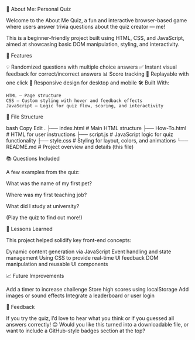 🎯 About Me: Personal Quiz

Welcome to the About Me Quiz, a fun and interactive browser-based game where users answer trivia questions about the quiz creator — me!

This is a beginner-friendly project built using HTML, CSS, and JavaScript, aimed at showcasing basic DOM manipulation, styling, and interactivity.

🚀 Features

💡 Randomized questions with multiple choice answers
✅ Instant visual feedback for correct/incorrect answers
📊 Score tracking
🔁 Replayable with one click
📱 Responsive design for desktop and mobile
🛠️ Built With:

    HTML – Page structure
    CSS – Custom styling with hover and feedback effects
    JavaScript – Logic for quiz flow, scoring, and interactivity

📂 File Structure

bash
Copy
Edit
.
├── index.html # Main HTML structure
├── How-To.html # HTML for user instructions
├── script.js # JavaScript logic for quiz functionality
├── style.css # Styling for layout, colors, and animations
└── README.md # Project overview and details (this file)

📚 Questions Included

A few examples from the quiz:

What was the name of my first pet?

Where was my first teaching job?

What did I study at university?

(Play the quiz to find out more!)

🧠 Lessons Learned

This project helped solidify key front-end concepts:

Dynamic content generation via JavaScript
Event handling and state management
Using CSS to provide real-time UI feedback
DOM manipulation and reusable UI components

📈 Future Improvements

Add a timer to increase challenge
Store high scores using localStorage
Add images or sound effects
Integrate a leaderboard or user login

💬 Feedback

If you try the quiz, I’d love to hear what you think or if you guessed all answers correctly! 😊
Would you like this turned into a downloadable file, or want to include a GitHub-style badges section at the top?


